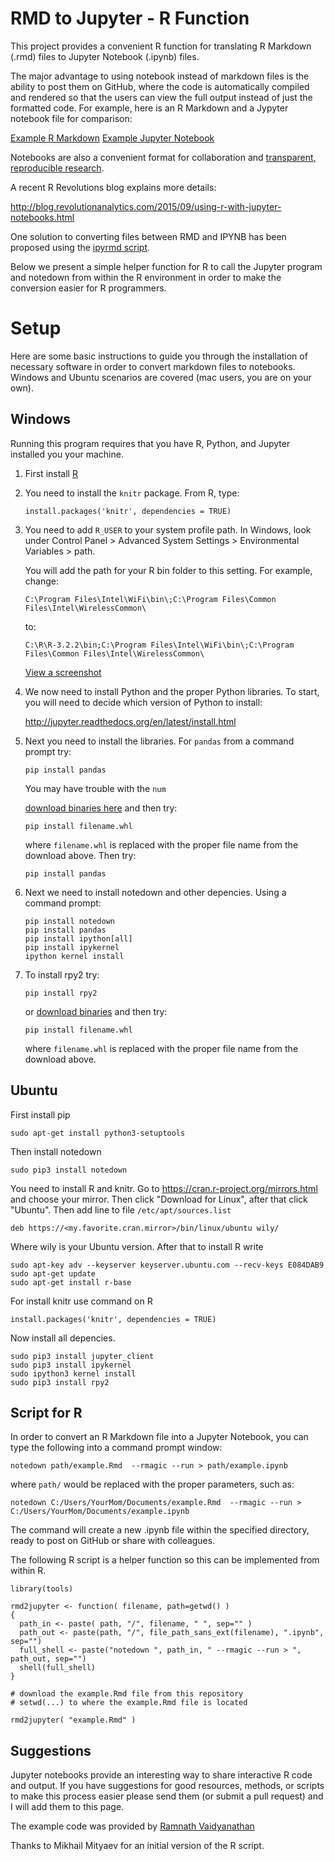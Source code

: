 # RMD to Jupyter - R Function

This project provides a convenient R function for translating R Markdown (.rmd) files to Jupyter Notebook (.ipynb) files. 

The major advantage to using notebook instead of markdown files is the ability to post them on GitHub, where the code is automatically compiled and rendered so that the users can view the full output instead of just the formatted code. For example, here is an R Markdown and a Jypyter notebook file for comparison:

[Example R Markdown](https://github.com/lecy/RMD-to-Jupyter/example.Rmd)
[Example Jupyter Notebook](https://github.com/lecy/RMD-to-Jupyter/example.ipynb)

Notebooks are also a convenient format for collaboration and [transparent, reproducible research](https://sylvaindeville.net/2015/07/17/writing-academic-papers-in-plain-text-with-markdown-and-jupyter-notebook/).

A recent R Revolutions blog explains more details:

http://blog.revolutionanalytics.com/2015/09/using-r-with-jupyter-notebooks.html

One solution to converting files between RMD and IPYNB has been proposed using the [ipyrmd script](https://github.com/chronitis/ipyrmd).

Below we present a simple helper function for R to call the Jupyter program and notedown from within the R environment in order to make the conversion easier for R programmers.

# Setup

Here are some basic instructions to guide you through the installation of necessary software in order to convert markdown files to notebooks. Windows and Ubuntu scenarios are covered (mac users, you are on your own).


## Windows

Running this program requires that you have R, Python, and Jupyter installed you your machine.



1. First install [R](https://www.r-project.org/)

2. You need to install the `knitr` package. From R, type:

    ```
    install.packages('knitr', dependencies = TRUE)
    ```

3. You need to add `R_USER` to your system profile path. In Windows, look under Control Panel > Advanced System Settings > Environmental Variables > path.

   You will add the path for your R bin folder to this setting. For example, change:

   `C:\Program Files\Intel\WiFi\bin\;C:\Program Files\Common Files\Intel\WirelessCommon\` 
   
   to: 
   
   `C:\R\R-3.2.2\bin;C:\Program Files\Intel\WiFi\bin\;C:\Program Files\Common Files\Intel\WirelessCommon\` 
   
   [View a screenshot](http://www.faqforge.com/wp-content/uploads/2012/01/path.png)
   

4. We now need to install Python and the proper Python libraries. To start, you will need to decide which version of Python to install:
   
   http://jupyter.readthedocs.org/en/latest/install.html

5. Next you need to install the libraries. For `pandas` from a command prompt try:

   ```pip install pandas``` 
   
   You may have trouble with the `num`
   
   [download binaries here](http://www.lfd.uci.edu/~gohlke/pythonlibs/#numpy) and then try:

   ```pip install filename.whl```
   
   where `filename.whl` is replaced with the proper file name from the download above. Then try:
   
    ```pip install pandas```   
   
   
5. Next we need to install notedown and other depencies. Using a command prompt: 

    ```
    pip install notedown 
    pip install pandas 
    pip install ipython[all] 
    pip install ipykernel 
    ipython kernel install 
    ``` 


6. To install rpy2 try: 

   ```pip install rpy2``` 
   
   or [download binaries](http://www.lfd.uci.edu/~gohlke/pythonlibs/#rpy2) and then try:
   
   ```pip install filename.whl```
   
   where `filename.whl` is replaced with the proper file name from the download above.






## Ubuntu


First install pip
```
sudo apt-get install python3-setuptools
```
Then install notedown
```
sudo pip3 install notedown
```
You need to install R and knitr. Go to https://cran.r-project.org/mirrors.html and choose your mirror. Then click "Download for Linux", after that click "Ubuntu". Then add line to file `/etc/apt/sources.list`
```
deb https://<my.favorite.cran.mirror>/bin/linux/ubuntu wily/
```
Where wily is your Ubuntu version. After that to install R write 
```
sudo apt-key adv --keyserver keyserver.ubuntu.com --recv-keys E084DAB9
sudo apt-get update
sudo apt-get install r-base
```
For install knitr use command on R
```
install.packages('knitr', dependencies = TRUE)
```
Now install all depencies.
```
sudo pip3 install jupyter_client
sudo pip3 install ipykernel
sudo ipython3 kernel install
sudo pip3 install rpy2
```


## Script for R

In order to convert an R Markdown file into a Jupyter Notebook, you can type the following into a command prompt window:

```
notedown path/example.Rmd  --rmagic --run > path/example.ipynb
```
where `path/` would be replaced with the proper parameters, such as:

```
notedown C:/Users/YourMom/Documents/example.Rmd  --rmagic --run > C:/Users/YourMom/Documents/example.ipynb
```

The command will create a new .ipynb file within the specified directory, ready to post on GitHub or share with colleagues.

The following R script is a helper function so this can be implemented from within R.

```
library(tools)

rmd2jupyter <- function( filename, path=getwd() ) 
{
  path_in <- paste( path, "/", filename, " ", sep="" )
  path_out <- paste(path, "/", file_path_sans_ext(filename), ".ipynb", sep="")
  full_shell <- paste("notedown ", path_in, " --rmagic --run > ", path_out, sep="")
  shell(full_shell)
}

# download the example.Rmd file from this repository
# setwd(...) to where the example.Rmd file is located

rmd2jupyter( "example.Rmd" )

```


## Suggestions

Jupyter notebooks provide an interesting way to share interactive R code and output. If you have suggestions for good resources, methods, or scripts to make this process easier please send them (or submit a pull request) and I will add them to this page.

The example code was provided by [Ramnath Vaidyanathan](https://bl.ocks.org/ramnathv/9334834)

Thanks to Mikhail Mityaev for an initial version of the R script.


